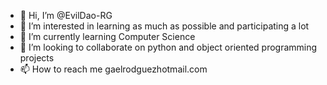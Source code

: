 - 👋 Hi, I’m @EvilDao-RG
- 👀 I’m interested in learning as much as possible and participating a lot
- 🌱 I’m currently learning Computer Science
- 💞️ I’m looking to collaborate on python and object oriented programming projects
- 📫 How to reach me gaelrodguezhotmail.com
